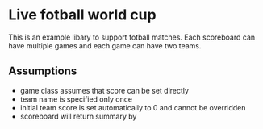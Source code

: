 # Live fotball world cup

This is an example libary to support fotball matches. Each scoreboard can have multiple games and each game can have two teams. 

## Assumptions

- game class assumes that score can be set directly
- team name is specified only once
- initial team score is set automatically to 0 and cannot be overridden
- scoreboard will return summary by 